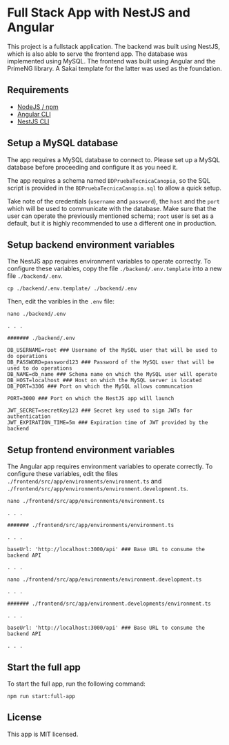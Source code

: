 # Full Stack App with NestJS and Angular

This project is a fullstack application. The backend was built using NestJS, which is also able to serve the frontend app. The database was implemented using MySQL. The frontend was built using Angular and the PrimeNG library. A Sakai template for the latter was used as the foundation.

## Requirements

- [NodeJS / npm](https://nodejs.org/es/download)
- [Angular CLI](https://angular.dev/installation)
- [NestJS CLI](https://docs.nestjs.com/)

## Setup a MySQL database

The app requires a MySQL database to connect to. Please set up a MySQL database before proceeding and configure it as you need it.

The app requires a schema named `BDPruebaTecnicaCanopia`, so the SQL script is provided in the `BDPruebaTecnicaCanopia.sql` to allow a quick setup.

Take note of the credentials (`username` and `password`), the `host` and the `port` which will be used to communicate with the database. Make sure that the user can operate the previously mentioned schema; `root` user is set as a default, but it is highly recommended to use a different one in production.

## Setup backend environment variables

The NestJS app requires environment variables to operate correctly. To configure these variables, copy the file `./backend/.env.template` into a new file `./backend/.env`.

```
cp ./backend/.env.template/ ./backend/.env
```

Then, edit the varibles in the `.env` file:

```
nano ./backend/.env

. . .

####### ./backend/.env

DB_USERNAME=root ### Username of the MySQL user that will be used to do operations
DB_PASSWORD=password123 ### Password of the MySQL user that will be used to do operations
DB_NAME=db_name ### Schema name on which the MySQL user will operate
DB_HOST=localhost ### Host on which the MySQL server is located
DB_PORT=3306 ### Port on which the MySQL allows communcation

PORT=3000 ### Port on which the NestJS app will launch

JWT_SECRET=secretKey123 ### Secret key used to sign JWTs for authentication
JWT_EXPIRATION_TIME=5m ### Expiration time of JWT provided by the backend

```

## Setup frontend environment variables

The Angular app requires environment variables to operate correctly. To configure these variables, edit the files `./frontend/src/app/environments/environment.ts` and `./frontend/src/app/environments/environment.development.ts`.

```
nano ./frontend/src/app/environments/environment.ts

. . .

####### ./frontend/src/app/environments/environment.ts

. . .

baseUrl: 'http://localhost:3000/api' ### Base URL to consume the backend API

. . .

nano ./frontend/src/app/environments/environment.development.ts

. . .

####### ./frontend/src/app/environment.developments/environment.ts

. . .

baseUrl: 'http://localhost:3000/api' ### Base URL to consume the backend API

. . .
```

## Start the full app

To start the full app, run the following command:

```
npm run start:full-app
```

## License

This app is MIT licensed.

